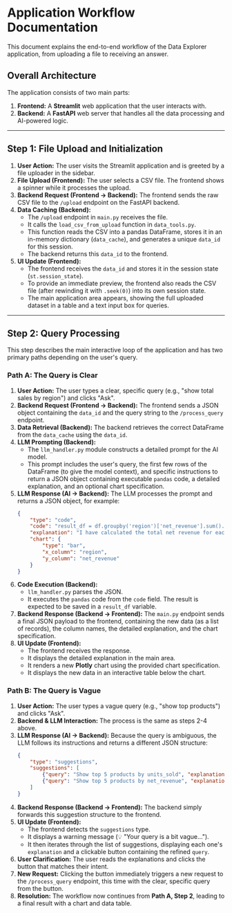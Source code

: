 
# Application Workflow Documentation

This document explains the end-to-end workflow of the Data Explorer application, from uploading a file to receiving an answer.

## Overall Architecture

The application consists of two main parts:

1.  **Frontend:** A **Streamlit** web application that the user interacts with.
2.  **Backend:** A **FastAPI** web server that handles all the data processing and AI-powered logic.

---

## Step 1: File Upload and Initialization

1.  **User Action:** The user visits the Streamlit application and is greeted by a file uploader in the sidebar.
2.  **File Upload (Frontend):** The user selects a CSV file. The frontend shows a spinner while it processes the upload.
3.  **Backend Request (Frontend -> Backend):** The frontend sends the raw CSV file to the `/upload` endpoint on the FastAPI backend.
4.  **Data Caching (Backend):**
    *   The `/upload` endpoint in `main.py` receives the file.
    *   It calls the `load_csv_from_upload` function in `data_tools.py`.
    *   This function reads the CSV into a pandas DataFrame, stores it in an in-memory dictionary (`data_cache`), and generates a unique `data_id` for this session.
    *   The backend returns this `data_id` to the frontend.
5.  **UI Update (Frontend):**
    *   The frontend receives the `data_id` and stores it in the session state (`st.session_state`).
    *   To provide an immediate preview, the frontend also reads the CSV file (after rewinding it with `.seek(0)`) into its own session state.
    *   The main application area appears, showing the full uploaded dataset in a table and a text input box for queries.

---

## Step 2: Query Processing

This step describes the main interactive loop of the application and has two primary paths depending on the user's query.

### Path A: The Query is Clear

1.  **User Action:** The user types a clear, specific query (e.g., "show total sales by region") and clicks "Ask".
2.  **Backend Request (Frontend -> Backend):** The frontend sends a JSON object containing the `data_id` and the query string to the `/process_query` endpoint.
3.  **Data Retrieval (Backend):** The backend retrieves the correct DataFrame from the `data_cache` using the `data_id`.
4.  **LLM Prompting (Backend):**
    *   The `llm_handler.py` module constructs a detailed prompt for the AI model.
    *   This prompt includes the user's query, the first few rows of the DataFrame (to give the model context), and specific instructions to return a JSON object containing executable `pandas` code, a detailed explanation, and an optional chart specification.
5.  **LLM Response (AI -> Backend):** The LLM processes the prompt and returns a JSON object, for example:
    ```json
    {
        "type": "code",
        "code": "result_df = df.groupby('region')['net_revenue'].sum().reset_index()",
        "explanation": "I have calculated the total net revenue for each region.",
        "chart": {
            "type": "bar",
            "x_column": "region",
            "y_column": "net_revenue"
        }
    }
    ```
6.  **Code Execution (Backend):**
    *   `llm_handler.py` parses the JSON.
    *   It executes the `pandas` code from the `code` field. The result is expected to be saved in a `result_df` variable.
7.  **Backend Response (Backend -> Frontend):** The `main.py` endpoint sends a final JSON payload to the frontend, containing the new data (as a list of records), the column names, the detailed explanation, and the chart specification.
8.  **UI Update (Frontend):**
    *   The frontend receives the response.
    *   It displays the detailed explanation in the main area.
    *   It renders a new **Plotly** chart using the provided chart specification.
    *   It displays the new data in an interactive table below the chart.

### Path B: The Query is Vague

1.  **User Action:** The user types a vague query (e.g., "show top products") and clicks "Ask".
2.  **Backend & LLM Interaction:** The process is the same as steps 2-4 above.
3.  **LLM Response (AI -> Backend):** Because the query is ambiguous, the LLM follows its instructions and returns a different JSON structure:
    ```json
    {
        "type": "suggestions",
        "suggestions": [
            {"query": "Show top 5 products by units_sold", "explanation": "This will show the 5 products with the highest number of units sold."},
            {"query": "Show top 5 products by net_revenue", "explanation": "This will show the 5 products that generated the most net revenue."}
        ]
    }
    ```
4.  **Backend Response (Backend -> Frontend):** The backend simply forwards this suggestion structure to the frontend.
5.  **UI Update (Frontend):**
    *   The frontend detects the `suggestions` type.
    *   It displays a warning message (💡 "Your query is a bit vague...").
    *   It then iterates through the list of suggestions, displaying each one's `explanation` and a clickable button containing the refined `query`.
6.  **User Clarification:** The user reads the explanations and clicks the button that matches their intent.
7.  **New Request:** Clicking the button immediately triggers a new request to the `/process_query` endpoint, this time with the clear, specific query from the button.
8.  **Resolution:** The workflow now continues from **Path A, Step 2**, leading to a final result with a chart and data table.
